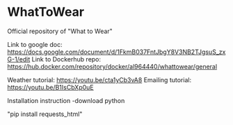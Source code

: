 # WhatToWear
Official repository of "What to Wear" 

Link to google doc: https://docs.google.com/document/d/1FkmB037FntJbgY8V3NB2TJgsuS_zxG-1/edit
Link to Dockerhub repo: https://hub.docker.com/repository/docker/al964440/whattowear/general

Weather tutorial: https://youtu.be/cta1yCb3vA8
Emailing tutorial: https://youtu.be/B1IsCbXp0uE

Installation instruction
-download python

"pip install requests_html"
 